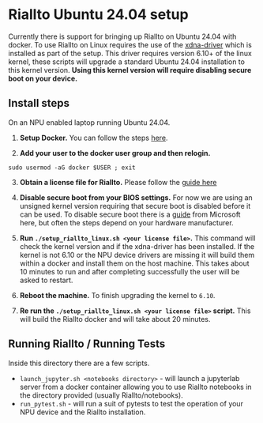 # Riallto Ubuntu 24.04 setup

Currently there is support for bringing up Riallto on Ubuntu 24.04 with docker.
To use Riallto on Linux requires the use of the [xdna-driver](https://github.com/amd/xdna-driver) which is installed as part of the setup.
This driver requires version 6.10+ of the linux kernel, these scripts will upgrade a standard Ubuntu 24.04 installation to this kernel version. __Using this kernel version will require disabling secure boot on your device.__

## Install steps

On an NPU enabled laptop running Ubuntu 24.04.

1. __Setup Docker.__ 
You can follow the steps [here](https://docs.docker.com/engine/install/ubuntu/).

2. __Add your user to the docker user group and then relogin.__ 
```
sudo usermod -aG docker $USER ; exit
```

3. __Obtain a license file for Riallto.__
Please follow the [guide here](https://riallto.ai/prerequisites-aie-license.html#prerequisites-aie-license)

4. __Disable secure boot from your BIOS settings.__ For now we are using an unsigned kernel version requiring that secure boot is disabled before it can be used. To disable secure boot there is a [guide](https://learn.microsoft.com/en-us/windows-hardware/manufacture/desktop/disabling-secure-boot?view=windows-11) from Microsoft here, but often the steps depend on your hardware manufacturer.

5. __Run `./setup_riallto_linux.sh <your license file>`.__
This command will check the kernel version and if the xdna-driver has been installed. If the kernel is not 6.10 or the NPU device drivers are missing it will build them within a docker and install them on the host machine. This takes about 10 minutes to run and after completing successfully the user will be asked to restart.

6. __Reboot the machine.__ 
To finish upgrading the kernel to `6.10`.

7. __Re run the `./setup_riallto_linux.sh <your license file>` script.__
This will build the Riallto docker and will take about 20 minutes.

## Running Riallto / Running Tests 

Inside this directory there are a few scripts.

* `launch_jupyter.sh <notebooks directory>` - will launch a jupyterlab server from a docker container allowing you to use Riallto notebooks in the directory provided (usually Riallto/notebooks).
* `run_pytest.sh` - will run a suit of pytests to test the operation of your NPU device and the Riallto installation.

